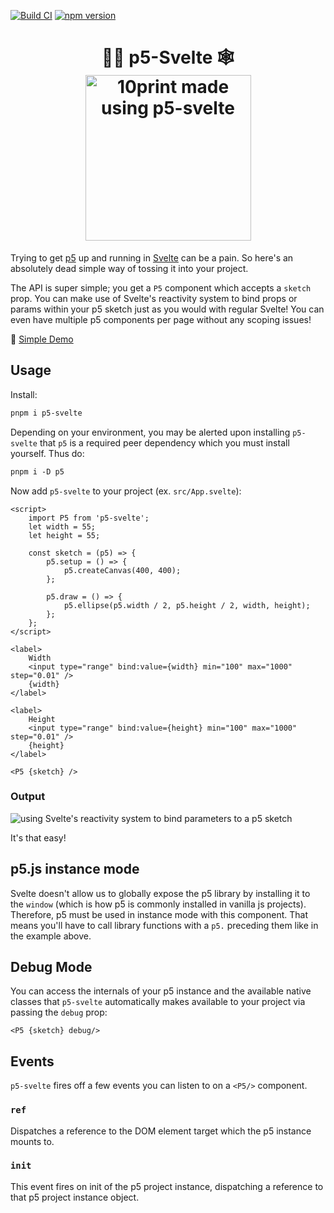 [![Build CI](https://github.com/tonyketcham/p5-svelte/actions/workflows/build.yml/badge.svg)](https://github.com/tonyketcham/p5-svelte/actions/workflows/build.yml)
[![npm version](https://badge.fury.io/js/p5-svelte.svg)](https://badge.fury.io/js/p5-svelte)

<h1 align="center">🧙‍♂️ p5-Svelte 🕸
<div align="center">
<img src="https://res.cloudinary.com/practicaldev/image/fetch/s--5L4QI4B_--/c_limit%2Cf_auto%2Cfl_progressive%2Cq_66%2Cw_880/https://dev-to-uploads.s3.amazonaws.com/i/ozuet5qpew6t9rup6o4p.gif" alt="10print made using p5-svelte" width="265" height="265" />
</div>
</h1>
<p>

Trying to get <a href="https://p5js.org/">p5</a> up and running in [Svelte](https://svelte.dev/) can be a pain. So here's an absolutely dead simple way of tossing it into your project.

The API is super simple; you get a <code>P5</code> component which accepts a <code>sketch</code> prop. You can make use of Svelte's reactivity system to bind props or params within your p5 sketch just as you would with regular Svelte! You can even have multiple p5 components per page without any scoping issues!

🌱 <a href="https://svelte.dev/repl/c5fd1d8347cd4e47afe0e519aedbb3a5?version=3.31.2" target="_blank">Simple Demo</a>

</p>

## Usage

Install:

```ps
pnpm i p5-svelte
```

Depending on your environment, you may be alerted upon installing `p5-svelte` that `p5` is a required peer dependency which you must install yourself. Thus do:

```ps
pnpm i -D p5
```

Now add `p5-svelte` to your project (ex. `src/App.svelte`):

```svelte
<script>
	import P5 from 'p5-svelte';
	let width = 55;
	let height = 55;

	const sketch = (p5) => {
		p5.setup = () => {
			p5.createCanvas(400, 400);
		};

		p5.draw = () => {
			p5.ellipse(p5.width / 2, p5.height / 2, width, height);
		};
	};
</script>

<label>
	Width
	<input type="range" bind:value={width} min="100" max="1000" step="0.01" />
	{width}
</label>

<label>
	Height
	<input type="range" bind:value={height} min="100" max="1000" step="0.01" />
	{height}
</label>

<P5 {sketch} />
```

### Output

![using Svelte's reactivity system to bind parameters to a p5 sketch](https://dev-to-uploads.s3.amazonaws.com/i/ajyz894enhdgdvot441x.gif)

<!-- <img align="right" src="https://dev-to-uploads.s3.amazonaws.com/i/ajyz894enhdgdvot441x.gif" alt="using Svelte's reactivity system to bind parameters to a p5 sketch" width="265" height="265" /> -->

It's that easy!

## p5.js instance mode

Svelte doesn't allow us to globally expose the p5 library by installing it to the `window` (which is how p5 is commonly installed in vanilla js projects). Therefore, p5 must be used in instance mode with this component. That means you'll have to call library functions with a `p5.` preceding them like in the example above.

## Debug Mode

You can access the internals of your p5 instance and the available native classes that `p5-svelte` automatically makes available to your project via passing the `debug` prop:

```svelte
<P5 {sketch} debug/>
```

## Events

`p5-svelte` fires off a few events you can listen to on a `<P5/>` component.

### `ref`

Dispatches a reference to the DOM element target which the p5 instance mounts to.

### `init`

This event fires on init of the p5 project instance, dispatching a reference to that p5 project instance object.
